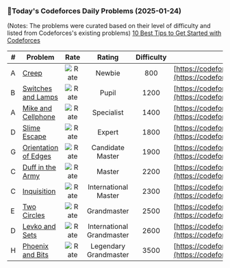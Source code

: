 ### 🌟Today's Codeforces Daily Problems (2025-01-24)
(Notes: The problems were curated based on their level of difficulty and listed from Codeforces's existing problems)
[10 Best Tips to Get Started with Codeforces](https://github.com/ika9810/Codeforces-Daily-Problems/blob/main/10%20Best%20Tips%20to%20Get%20Started%20with%20Codeforces.md)

| # | Problem | Rate| Rating | Difficulty | Contest |
|---| ----- | :--------: | :----------: | :----------: | ---------- |
|A|[Creep](https://codeforces.com/contest/1694/problem/A)|![Rate](https://img.shields.io/badge/Newbie-800-lightgrey)|Newbie|800|[https://codeforces.com/contest/1694](https://codeforces.com/contest/1694)|
|B|[Switches and Lamps](https://codeforces.com/contest/985/problem/B)|![Rate](https://img.shields.io/badge/Pupil-1200-brightgreen)|Pupil|1200|[https://codeforces.com/contest/985](https://codeforces.com/contest/985)|
|A|[Mike and Cellphone](https://codeforces.com/contest/689/problem/A)|![Rate](https://img.shields.io/badge/Specialist-1400-9cf)|Specialist|1400|[https://codeforces.com/contest/689](https://codeforces.com/contest/689)|
|D|[Slime Escape](https://codeforces.com/contest/1734/problem/D)|![Rate](https://img.shields.io/badge/Expert-1800-blue)|Expert|1800|[https://codeforces.com/contest/1734](https://codeforces.com/contest/1734)|
|G|[Orientation of Edges](https://codeforces.com/contest/883/problem/G)|![Rate](https://img.shields.io/badge/Candidate%20Master-1900-blueviolet)|Candidate Master|1900|[https://codeforces.com/contest/883](https://codeforces.com/contest/883)|
|C|[Duff in the Army](https://codeforces.com/contest/587/problem/C)|![Rate](https://img.shields.io/badge/Master-2200-orange)|Master|2200|[https://codeforces.com/contest/587](https://codeforces.com/contest/587)|
|C|[Inquisition](https://codeforces.com/contest/62/problem/C)|![Rate](https://img.shields.io/badge/International%20Master-2300-orange)|International Master|2300|[https://codeforces.com/contest/62](https://codeforces.com/contest/62)|
|E|[Two Circles](https://codeforces.com/contest/363/problem/E)|![Rate](https://img.shields.io/badge/Grandmaster-2500-red)|Grandmaster|2500|[https://codeforces.com/contest/363](https://codeforces.com/contest/363)|
|D|[Levko and Sets](https://codeforces.com/contest/360/problem/D)|![Rate](https://img.shields.io/badge/International%20Grandmaster-2600-red)|International Grandmaster|2600|[https://codeforces.com/contest/360](https://codeforces.com/contest/360)|
|H|[Phoenix and Bits](https://codeforces.com/contest/1515/problem/H)|![Rate](https://img.shields.io/badge/Legendary%20Grandmaster-3500-red)|Legendary Grandmaster|3500|[https://codeforces.com/contest/1515](https://codeforces.com/contest/1515)|
